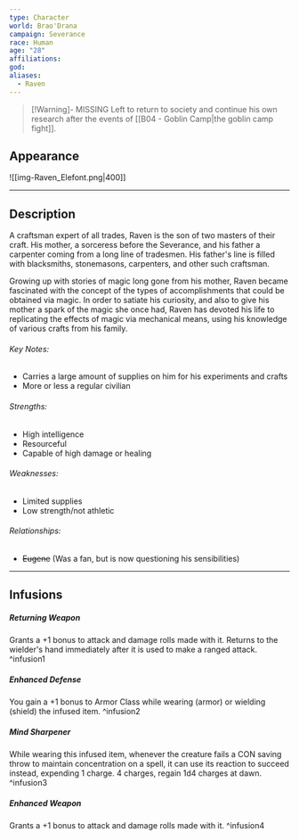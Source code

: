 ```yaml
---
type: Character
world: Brao'Drana
campaign: Severance
race: Human
age: "28"
affiliations: 
god: 
aliases:
  - Raven
---
```

> [!Warning]- MISSING
> Left to return to society and continue his own research after the events of [[B04 - Goblin Camp|the goblin camp fight]].

## Appearance
![[img-Raven_Elefont.png|400]]

---

## Description
A craftsman expert of all trades, Raven is the son of two masters of their craft.
His mother, a sorceress before the Severance, and his father a carpenter coming from a long line of tradesmen. His father's line is filled with blacksmiths, stonemasons, carpenters, and other such craftsman.

Growing up with stories of magic long gone from his mother, Raven became fascinated with the concept of the types of accomplishments that could be obtained via magic. In order to satiate his curiosity, and also to give his mother a spark of the magic she once had, Raven has devoted his life to replicating the effects of magic via mechanical means, using his knowledge of various crafts from his family.

###### Key Notes:
- Carries a large amount of supplies on him for his experiments and crafts
- More or less a regular civilian

###### Strengths:
- High intelligence
- Resourceful
- Capable of high damage or healing

###### Weaknesses:
- Limited supplies
- Low strength/not athletic

###### Relationships:
- ~~Eugene~~ (Was a fan, but is now questioning his sensibilities)

---
## Infusions

##### Returning Weapon
Grants a +1 bonus to attack and damage rolls made with it. Returns to the wielder's hand immediately after it is used to make a ranged attack.
^infusion1
##### Enhanced Defense
You gain a +1 bonus to Armor Class while wearing (armor) or wielding (shield) the infused item.
^infusion2
##### Mind Sharpener
While wearing this infused item, whenever the creature fails a CON saving throw to maintain concentration on a spell, it can use its reaction to succeed instead, expending 1 charge. 4 charges, regain 1d4 charges at dawn.
^infusion3
##### Enhanced Weapon
Grants a +1 bonus to attack and damage rolls made with it.
^infusion4